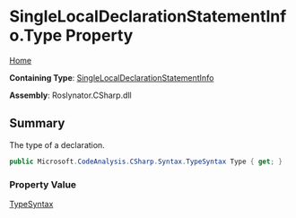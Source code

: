 # SingleLocalDeclarationStatementInfo\.Type Property

[Home](../../../../../README.md)

**Containing Type**: [SingleLocalDeclarationStatementInfo](../README.md)

**Assembly**: Roslynator\.CSharp\.dll

## Summary

The type of a declaration\.

```csharp
public Microsoft.CodeAnalysis.CSharp.Syntax.TypeSyntax Type { get; }
```

### Property Value

[TypeSyntax](https://docs.microsoft.com/en-us/dotnet/api/microsoft.codeanalysis.csharp.syntax.typesyntax)

